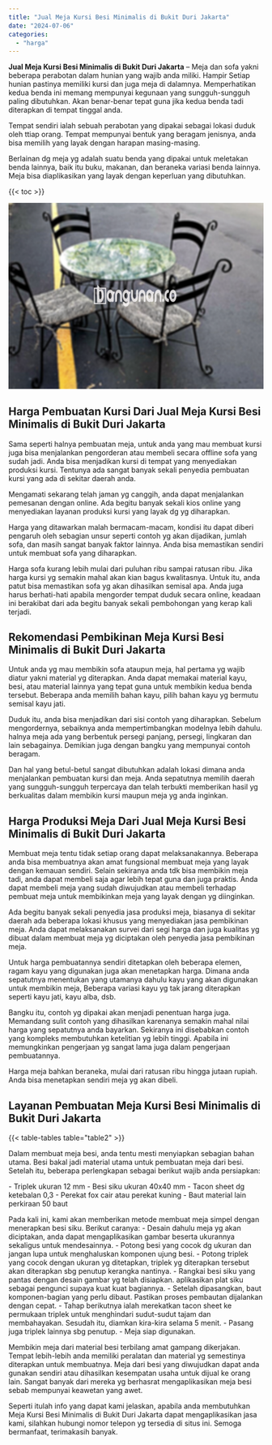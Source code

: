 ```yaml
---
title: "Jual Meja Kursi Besi Minimalis di Bukit Duri Jakarta"
date: "2024-07-06"
categories: 
  - "harga"
---
```


**Jual Meja Kursi Besi Minimalis di Bukit Duri Jakarta** – Meja dan sofa yakni beberapa perabotan dalam hunian yang wajib anda miliki. Hampir Setiap hunian pastinya memiliki kursi dan juga meja di dalamnya. Memperhatikan kedua benda ini memang mempunyai kegunaan yang sungguh-sungguh paling dibutuhkan. Akan benar-benar tepat guna jika kedua benda tadi diterapkan di tempat tinggal anda.

Tempat sendiri ialah sebuah perabotan yang dipakai sebagai lokasi duduk oleh ttiap orang. Tempat mempunyai bentuk yang beragam jenisnya, anda bisa memilih yang layak dengan harapan masing-masing.

Berlainan dg meja yg adalah suatu benda yang dipakai untuk meletakan benda lainnya, baik itu buku, makanan, dan beraneka variasi benda lainnya. Meja bisa diaplikasikan yang layak dengan keperluan yang dibutuhkan.

{{< toc >}}

![Jual Meja Kursi Besi Minimalis di Bukit Duri Jakarta](/images/jual-meja-besi-murah29.png)

## Harga Pembuatan Kursi Dari Jual Meja Kursi Besi Minimalis di Bukit Duri Jakarta

Sama seperti halnya pembuatan meja, untuk anda yang mau membuat kursi juga bisa menjalankan pengorderan atau membeli secara offline sofa yang sudah jadi. Anda bisa menjadikan kursi di tempat yang menyediakan produksi kursi. Tentunya ada sangat banyak sekali penyedia pembuatan kursi yang ada di sekitar daerah anda.

Mengamati sekarang telah jaman yg canggih, anda dapat menjalankan pemesanan dengan online. Ada begitu banyak sekali kios online yang menyediakan layanan produksi kursi yang layak dg yg diharapkan.

Harga yang ditawarkan malah bermacam-macam, kondisi itu dapat diberi pengaruh oleh sebagian unsur seperti contoh yg akan dijadikan, jumlah sofa, dan masih sangat banyak faktor lainnya. Anda bisa memastikan sendiri untuk membuat sofa yang diharapkan.

Harga sofa kurang lebih mulai dari puluhan ribu sampai ratusan ribu. Jika harga kursi yg semakin mahal akan kian bagus kwalitasnya. Untuk itu, anda patut bisa memastikan sofa yg akan dihasilkan semisal apa. Anda juga harus berhati-hati apabila mengorder tempat duduk secara online, keadaan ini berakibat dari ada begitu banyak sekali pembohongan yang kerap kali terjadi.

## Rekomendasi Pembikinan Meja Kursi Besi Minimalis di Bukit Duri Jakarta

Untuk anda yg mau membikin sofa ataupun meja, hal pertama yg wajib diatur yakni material yg diterapkan. Anda dapat memakai material kayu, besi, atau material lainnya yang tepat guna untuk membikin kedua benda tersebut. Beberapa anda memilih bahan kayu, pilih bahan kayu yg bermutu semisal kayu jati.

Duduk itu, anda bisa menjadikan dari sisi contoh yang diharapkan. Sebelum mengordernya, sebaiknya anda mempertimbangkan modelnya lebih dahulu. halnya meja ada yang berbentuk persegi panjang, persegi, lingkaran dan lain sebagainya. Demikian juga dengan bangku yang mempunyai contoh beragam.

Dan hal yang betul-betul sangat dibutuhkan adalah lokasi dimana anda menjalankan pembuatan kursi dan meja. Anda sepatutnya memilih daerah yang sungguh-sungguh terpercaya dan telah terbukti memberikan hasil yg berkualitas dalam membikin kursi maupun meja yg anda inginkan.

## Harga Produksi Meja Dari Jual Meja Kursi Besi Minimalis di Bukit Duri Jakarta

Membuat meja tentu tidak setiap orang dapat melaksanakannya. Beberapa anda bisa membuatnya akan amat fungsional membuat meja yang layak dengan kemauan sendiri. Selain sekiranya anda tdk bisa membikin meja tadi, anda dapat membeli saja agar lebih tepat guna dan juga praktis. Anda dapat membeli meja yang sudah diwujudkan atau membeli terhadap pembuat meja untuk membikinkan meja yang layak dengan yg diinginkan.

Ada begitu banyak sekali penyedia jasa produksi meja, biasanya di sekitar daerah ada beberapa lokasi khusus yang menyediakan jasa pembikinan meja. Anda dapat melaksanakan survei dari segi harga dan juga kualitas yg dibuat dalam membuat meja yg diciptakan oleh penyedia jasa pembikinan meja.

Untuk harga pembuatannya sendiri ditetapkan oleh beberapa elemen, ragam kayu yang digunakan juga akan menetapkan harga. Dimana anda sepatutnya menentukan yang utamanya dahulu kayu yang akan digunakan untuk membikin meja, Beberapa variasi kayu yg tak jarang diterapkan seperti kayu jati, kayu alba, dsb.

Bangku itu, contoh yg dipakai akan menjadi penentuan harga juga. Memandang sulit contoh yang dihasilkan karenanya semakin mahal nilai harga yang sepatutnya anda bayarkan. Sekiranya ini disebabkan contoh yang kompleks membutuhkan ketelitian yg lebih tinggi. Apabila ini memungkinkan pengerjaan yg sangat lama juga dalam pengerjaan pembuatannya.

Harga meja bahkan beraneka, mulai dari ratusan ribu hingga jutaan rupiah. Anda bisa menetapkan sendiri meja yg akan dibeli.

## Layanan Pembuatan Meja Kursi Besi Minimalis di Bukit Duri Jakarta

{{< table-tables table="table2" >}}

Dalam membuat meja besi, anda tentu mesti menyiapkan sebagian bahan utama. Besi bakal jadi material utama untuk pembuatan meja dari besi. Setelah itu, beberapa perlengkapan sebagai berikut wajib anda persiapkan:

\- Triplek ukuran 12 mm - Besi siku ukuran 40x40 mm - Tacon sheet dg ketebalan 0,3 - Perekat fox cair atau perekat kuning - Baut material lain perkiraan 50 baut

Pada kali ini, kami akan memberikan metode membuat meja simpel dengan menerapkan besi siku. Berikut caranya: - Desain dahulu meja yg akan diciptakan, anda dapat mengaplikasikan gambar beserta ukurannya sekaligus untuk mendesainnya. - Potong besi yang cocok dg ukuran dan jangan lupa untuk menghaluskan komponen ujung besi. - Potong triplek yang cocok dengan ukuran yg ditetapkan, triplek yg diterapkan tersebut akan diterapkan sbg penutup kerangka nantinya. - Rangkai besi siku yang pantas dengan desain gambar yg telah disiapkan. aplikasikan plat siku sebagai pengunci supaya kuat kuat bagiannya. - Setelah dipasangkan, baut komponen-bagian yang perlu dibaut. Pastikan proses pembautan dijalankan dengan cepat. - Tahap berikutnya ialah merekatkan tacon sheet ke permukaan triplek untuk menghindari sudut-sudut tajam dan membahayakan. Sesudah itu, diamkan kira-kira selama 5 menit. - Pasang juga triplek lainnya sbg penutup. - Meja siap digunakan.

Membikin meja dari material besi terbilang amat gampang dikerjakan. Tempat lebih-lebih anda memiliki peralatan dan material yg semestinya diterapkan untuk membuatnya. Meja dari besi yang diwujudkan dapat anda gunakan sendiri atau dihasilkan kesempatan usaha untuk dijual ke orang lain. Sangat banyak dari mereka yg berhasrat mengaplikasikan meja besi sebab mempunyai keawetan yang awet.

Seperti itulah info yang dapat kami jelaskan, apabila anda membutuhkan Meja Kursi Besi Minimalis di Bukit Duri Jakarta dapat mengaplikasikan jasa kami, silahkan hubungi nomor telepon yg tersedia di situs ini. Semoga bermanfaat, terimakasih banyak.
